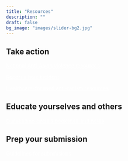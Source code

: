 ```yaml
---
title: "Resources"
description: ""
draft: false
bg_image: "images/slider-bg2.jpg"
---
```


<style>
    a:hover {
    background-color: yellow;
    }
</style>

## Take action

<a class="wp-block-button__link" style = "color:white" href="https://tinyurl.com/anti-asian-violence-resources/">National Anti-Asian violence resources</a>


<a class="wp-block-button__link" style = "color:white" href="https://stopaapihate.org/">Report a hate incident</a>


<a class="wp-block-button__link" style = "color:white" href="https://docs.google.com/spreadsheets/u/1/d/1uiuO3InNLt5VvnKbUPhk3pZ9x6fPaCTghWS-cTHvzFM/htmlview?fbclid=IwAR1AzZaWVf2fB1lgCQDyeFUj89r3EhoiCRM5bSnciwzgJ1-wX-9k3xpK4LQ#/">Healthcare-focused anti-racism resources</a>


## Educate yourselves and others 

<a class="wp-block-button__link" style = "color:white" href="https://drive.google.com/drive/folders/1uf-ARebqgd4kQtMB84lCgKM3ry_-ThqS?usp=sharing">Our reading circle's bookshelf and notes</a>


## Prep your submission

<a class="wp-block-button__link" style = "color:white" href="https://drive.google.com/drive/folders/1_zsm2GjuAIxTC6U1I2bYiNB3BIS_7TZj?usp=sharing">Guidelines for submissions</a>



